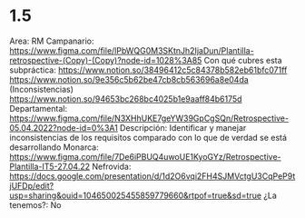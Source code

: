 # 1.5

Area: RM
Campanario: https://www.figma.com/file/lPbWQG0M3SKtnJh2IjaDun/Plantilla-retrospective-(Copy)-(Copy)?node-id=1028%3A85
Con qué cubres esta subpráctica: https://www.notion.so/38496412c5c84378b582eb61bfc071ff 
https://www.notion.so/9e356c5b62be47cb8cb563696a8e04da (Inconsistencias)
https://www.notion.so/94653bc268bc4025b1e9aaff84b6175d 
Departamental: https://www.figma.com/file/N3XHhUKE7geYW39GpCgSQn/Retrospective-05.04.2022?node-id=0%3A1
Descripción: Identificar y manejar inconsistencias de los requisitos comparado con lo que de verdad se está desarrollando
Monarca: https://www.figma.com/file/7De6iPBUQ4uwoUE1KyoGYz/Retrospective-Plantilla-IT5-27.04.22
Nefrovida: https://docs.google.com/presentation/d/1d2O6vqi2FH4SJMVctgU3CqPeP9tjUFDp/edit?usp=sharing&ouid=104650025455859779660&rtpof=true&sd=true
¿La tenemos?: No
